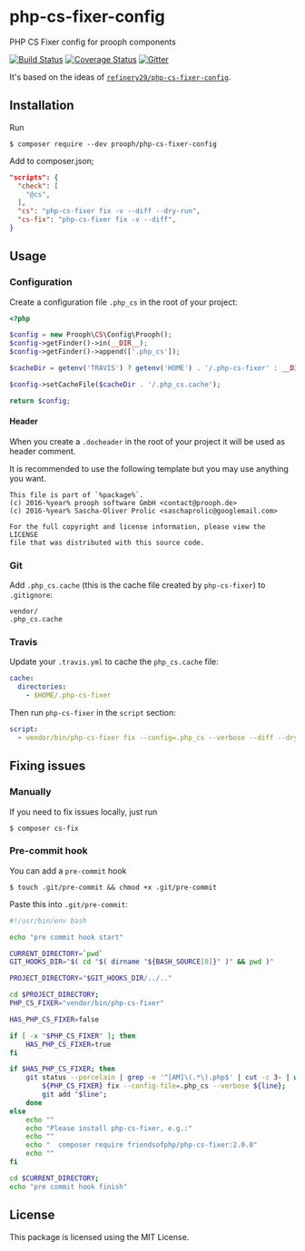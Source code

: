 # php-cs-fixer-config
PHP CS Fixer config for prooph components

[![Build Status](https://travis-ci.org/prooph/php-cs-fixer-config.svg?branch=master)](https://travis-ci.org/prooph/php-cs-fixer-config)
[![Coverage Status](https://coveralls.io/repos/prooph/php-cs-fixer-config/badge.svg?branch=master&service=github)](https://coveralls.io/github/prooph/php-cs-fixer-config?branch=master)
[![Gitter](https://badges.gitter.im/Join%20Chat.svg)](https://gitter.im/prooph/improoph)

It's based on the ideas of [`refinery29/php-cs-fixer-config`](https://github.com/refinery29/php-cs-fixer-config/).

## Installation

Run

```
$ composer require --dev prooph/php-cs-fixer-config
```

Add to composer.json;

```json
"scripts": {
  "check": [
    "@cs",
  ],
  "cs": "php-cs-fixer fix -v --diff --dry-run",
  "cs-fix": "php-cs-fixer fix -v --diff",
}
```
  
## Usage

### Configuration

Create a configuration file `.php_cs` in the root of your project:

```php
<?php

$config = new Prooph\CS\Config\Prooph();
$config->getFinder()->in(__DIR__);
$config->getFinder()->append(['.php_cs']);

$cacheDir = getenv('TRAVIS') ? getenv('HOME') . '/.php-cs-fixer' : __DIR__;

$config->setCacheFile($cacheDir . '/.php_cs.cache');

return $config;
```

#### Header

When you create a `.docheader` in the root of your project it will be used as header comment.

It is recommended to use the following template but you may use anything you want.

```
This file is part of `%package%`.
(c) 2016-%year% prooph software GmbH <contact@prooph.de>
(c) 2016-%year% Sascha-Oliver Prolic <saschaprolic@googlemail.com>

For the full copyright and license information, please view the LICENSE
file that was distributed with this source code.
```

### Git

Add `.php_cs.cache` (this is the cache file created by `php-cs-fixer`) to `.gitignore`:

```
vendor/
.php_cs.cache
```

### Travis

Update your `.travis.yml` to cache the `php_cs.cache` file:

```yml
cache:
  directories:
    - $HOME/.php-cs-fixer
```

Then run `php-cs-fixer` in the `script` section:

```yml
script:
  - vendor/bin/php-cs-fixer fix --config=.php_cs --verbose --diff --dry-run
```

## Fixing issues

### Manually

If you need to fix issues locally, just run

```
$ composer cs-fix
```

### Pre-commit hook

You can add a `pre-commit` hook

```
$ touch .git/pre-commit && chmod +x .git/pre-commit
```
 
Paste this into `.git/pre-commit`:

```bash
#!/usr/bin/env bash

echo "pre commit hook start"

CURRENT_DIRECTORY=`pwd`
GIT_HOOKS_DIR="$( cd "$( dirname "${BASH_SOURCE[0]}" )" && pwd )"

PROJECT_DIRECTORY="$GIT_HOOKS_DIR/../.."

cd $PROJECT_DIRECTORY;
PHP_CS_FIXER="vendor/bin/php-cs-fixer"

HAS_PHP_CS_FIXER=false

if [ -x "$PHP_CS_FIXER" ]; then
    HAS_PHP_CS_FIXER=true
fi

if $HAS_PHP_CS_FIXER; then
    git status --porcelain | grep -e '^[AM]\(.*\).php$' | cut -c 3- | while read line; do
        ${PHP_CS_FIXER} fix --config-file=.php_cs --verbose ${line};
        git add "$line";
    done
else
    echo ""
    echo "Please install php-cs-fixer, e.g.:"
    echo ""
    echo "  composer require friendsofphp/php-cs-fixer:2.0.0"
    echo ""
fi

cd $CURRENT_DIRECTORY;
echo "pre commit hook finish"
```
 
## License

This package is licensed using the MIT License.
